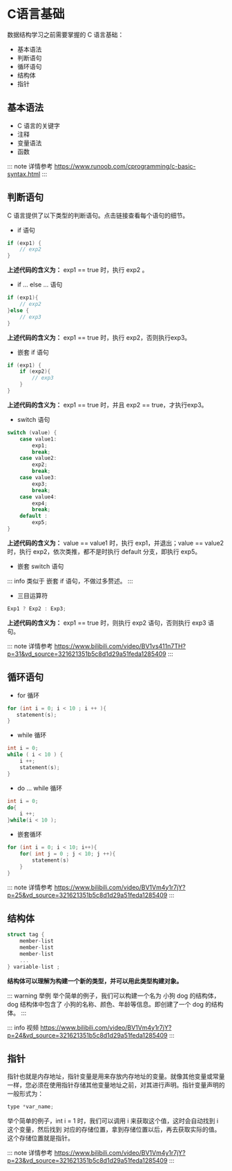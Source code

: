 # C语言基础


数据结构学习之前需要掌握的 C 语言基础：

- 基本语法
- 判断语句
- 循环语句
- 结构体
- 指针

## 基本语法

- C 语言的关键字
- 注释
- 变量语法
- 函数

::: note 详情参考
https://www.runoob.com/cprogramming/c-basic-syntax.html
:::

## 判断语句

C 语言提供了以下类型的判断语句。点击链接查看每个语句的细节。

- if 语句

```c
if (exp1) {
    // exp2
}
```
**上述代码的含义为：** exp1 == true 时，执行 exp2 。

- if ... else ... 语句
```c
if (exp1){
    // exp2
}else {
    // exp3
}
```
**上述代码的含义为：** exp1 == true 时，执行 exp2，否则执行exp3。

- 嵌套 if 语句
```c
if (exp1) {
    if (exp2){
        // exp3
    }
}
```
**上述代码的含义为：** exp1 == true 时，并且 exp2 == true，才执行exp3。

- switch 语句

```c
switch (value) {
    case value1:
        exp1;
        break;
    case value2:
        exp2;
        break;
    case value3:
        exp3;
        break;    
    case value4:
        exp4;
        break;
    default :
        exp5;    
}
```
**上述代码的含义为：** value == value1 时，执行 exp1，并退出；value == value2 时，执行 exp2，依次类推，都不是时执行 default 分支，即执行 exp5。

- 嵌套 switch 语句

::: info
类似于 嵌套 if 语句，不做过多赘述。
:::

- 三目运算符

```c
Exp1 ? Exp2 : Exp3;
```
**上述代码的含义为：** exp1 == true 时，则执行 exp2 语句，否则执行 exp3 语句。

::: note 详情参考
https://www.bilibili.com/video/BV1vs411n7TH?p=31&vd_source=321621351b5c8d1d29a51feda1285409
:::

## 循环语句

- for 循环

```c
for (int i = 0; i < 10 ; i ++ ){
   statement(s);
}
```

- while 循环

```c
int i = 0;
while ( i < 10 ) {
    i ++;
    statement(s);
}
```

- do ... while 循环

```c
int i = 0;
do{
    i ++;
}while(i < 10 );
```
- 嵌套循环
```c
for (int i = 0; i < 10; i++){
    for( int j = 0 ; j < 10; j ++){
        statement(s)
    }
}
```

::: note 详情参考
https://www.bilibili.com/video/BV1Vm4y1r7jY?p=25&vd_source=321621351b5c8d1d29a51feda1285409
:::
## 结构体

```c
struct tag {
    member-list
    member-list
    member-list  
    ...
} variable-list ;
```
**结构体可以理解为构建一个新的类型，并可以用此类型构建对象。**

::: warning 举例
举个简单的例子，我们可以构建一个名为 小狗 dog 的结构体，dog 结构体中包含了 小狗的名称、颜色、年龄等信息。即创建了一个 dog 的结构体。
:::

::: info 视频
https://www.bilibili.com/video/BV1Vm4y1r7jY?p=24&vd_source=321621351b5c8d1d29a51feda1285409
:::
## 指针

指针也就是内存地址，指针变量是用来存放内存地址的变量。就像其他变量或常量一样，您必须在使用指针存储其他变量地址之前，对其进行声明。指针变量声明的一般形式为：

```c
type *var_name;
```
举个简单的例子，int i = 1 时，我们可以调用 i 来获取这个值，这时会自动找到 i 这个变量，然后找到 对应的存储位置，拿到存储位置以后，再去获取实际的值。这个存储位置就是指针。

::: note 详情参考
https://www.bilibili.com/video/BV1Vm4y1r7jY?p=23&vd_source=321621351b5c8d1d29a51feda1285409
:::